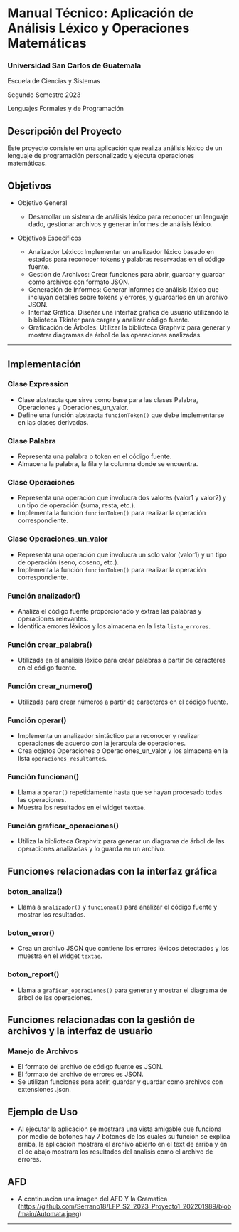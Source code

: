 # Manual Técnico: Aplicación de Análisis Léxico y Operaciones Matemáticas

### Universidad San Carlos de Guatemala
Escuela de Ciencias y Sistemas 

Segundo Semestre 2023

Lenguajes Formales y de Programación

## Descripción del Proyecto
Este proyecto consiste en una aplicación que realiza análisis léxico de un lenguaje de programación personalizado y ejecuta operaciones matemáticas. 


## Objetivos
* Objetivo General
    * Desarrollar un sistema de análisis léxico para reconocer un lenguaje dado, gestionar archivos y generar informes de análisis léxico.

* Objetivos Específicos
    * Analizador Léxico: Implementar un analizador léxico basado en estados para reconocer tokens y palabras reservadas en el código fuente.
    * Gestión de Archivos: Crear funciones para abrir, guardar y guardar como archivos con formato JSON.
    * Generación de Informes: Generar informes de análisis léxico que incluyan detalles sobre tokens y errores, y guardarlos en un archivo JSON.
    * Interfaz Gráfica: Diseñar una interfaz gráfica de usuario utilizando la biblioteca Tkinter para cargar y analizar código fuente.
    * Graficación de Árboles: Utilizar la biblioteca Graphviz para generar y mostrar diagramas de árbol de las operaciones analizadas.
   


---
## Implementación

### Clase Expression
- Clase abstracta que sirve como base para las clases Palabra, Operaciones y Operaciones_un_valor.
- Define una función abstracta `funcionToken()` que debe implementarse en las clases derivadas.

### Clase Palabra
- Representa una palabra o token en el código fuente.
- Almacena la palabra, la fila y la columna donde se encuentra.

### Clase Operaciones
- Representa una operación que involucra dos valores (valor1 y valor2) y un tipo de operación (suma, resta, etc.).
- Implementa la función `funcionToken()` para realizar la operación correspondiente.

### Clase Operaciones_un_valor
- Representa una operación que involucra un solo valor (valor1) y un tipo de operación (seno, coseno, etc.).
- Implementa la función `funcionToken()` para realizar la operación correspondiente.

### Función analizador()
- Analiza el código fuente proporcionado y extrae las palabras y operaciones relevantes.
- Identifica errores léxicos y los almacena en la lista `lista_errores`.

### Función crear_palabra()
- Utilizada en el análisis léxico para crear palabras a partir de caracteres en el código fuente.

### Función crear_numero()
- Utilizada para crear números a partir de caracteres en el código fuente.

### Función operar()
- Implementa un analizador sintáctico para reconocer y realizar operaciones de acuerdo con la jerarquía de operaciones.
- Crea objetos Operaciones o Operaciones_un_valor y los almacena en la lista `operaciones_resultantes`.

### Función funcionan()
- Llama a `operar()` repetidamente hasta que se hayan procesado todas las operaciones.
- Muestra los resultados en el widget `textae`.

### Función graficar_operaciones()
- Utiliza la biblioteca Graphviz para generar un diagrama de árbol de las operaciones analizadas y lo guarda en un archivo.

## Funciones relacionadas con la interfaz gráfica

### boton_analiza()
- Llama a `analizador()` y `funcionan()` para analizar el código fuente y mostrar los resultados.

### boton_error()
- Crea un archivo JSON que contiene los errores léxicos detectados y los muestra en el widget `textae`.

### boton_report()
- Llama a `graficar_operaciones()` para generar y mostrar el diagrama de árbol de las operaciones.

## Funciones relacionadas con la gestión de archivos y la interfaz de usuario

### Manejo de Archivos
- El formato del archivo de código fuente es JSON.
- El formato del archivo de errores es JSON.
- Se utilizan funciones para abrir, guardar y guardar como archivos con extensiones .json.

## Ejemplo de Uso
- Al ejecutar la aplicacion se mostrara una vista amigable que funciona por medio de botones hay 7 botones de los cuales su funcion se explica arriba, la aplicacion mostrara el archivo abierto en el text de arriba y en el de abajo mostrara los resultados del analisis como el archivo de errores.

## AFD 
- A continuacion una imagen del AFD Y la Gramatica
  (https://github.com/Serrano18/LFP_S2_2023_Proyecto1_202201989/blob/main/Automata.jpeg)
---
